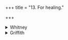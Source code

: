 +++
title = "13. For healing."

+++

<details><summary>Whitney</summary>

### Comment
Found in Pāipp. v. (in the verse-order 1, 5, 2-4, 6, 7). Vss. 1-5, 7 are in RV. x. 137, and vs. 6 occurs elsewhere in RV. x. Only vss. 1-3 have representatives in Yajur-Veda texts. The hymn is called śaṁtātīya in Kāuś. (9. 4), in the list of the laghuśānti gaṇa hymns; and our comm. to i. 4 counts it also to the bṛhachānti gaṇa (reading in Kāuś. 9. 1 uta devās for the tad eva of the edited text), but he makes no mention of it here; he further declares it to belong among the aṅholin̄gās (for which see Kāuś. 32. 27, note); the schol., on the other hand, put it in the āyuṣyagaṇa (54. 11, note). It is used (58. 3, 11) in the ceremonies for long life that follow the initiation of a Vedic student. In Vāit. (38. 1) it appears, with ii. 33 and iii. 11 etc., in a healing ceremony for a sacrificer ⌊see comm.⌋ who falls ill.


### Translations
Translated: by the RV. translators; and Aufrecht, ZDMG. xxiv. 203; Griffith, i. 147; Weber, xviii. 48.—See Lanman's Reader, p. 390.
</details>

<details><summary>Griffith</summary>

A charm to restore a sick man to health
</details>
